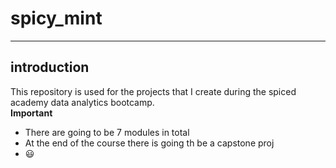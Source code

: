 # spicy_mint 
-----------------------------------------
## introduction
This repository is used for the projects that I create during the spiced academy data analytics bootcamp. <br>
**Important**
- There are going to be 7 modules in total
- At the end of the course there is going th be a capstone proj
- :smiley:
